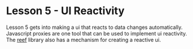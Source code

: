 # Lesson 5 - UI Reactivity

Lesson 5 gets into making a ui that reacts to data changes automatically.
Javascript proxies are one tool that can be used to implement ui reactivity.
The [reef](https://reefjs.com/) library also has a mechanism for creating a
reactive ui.

